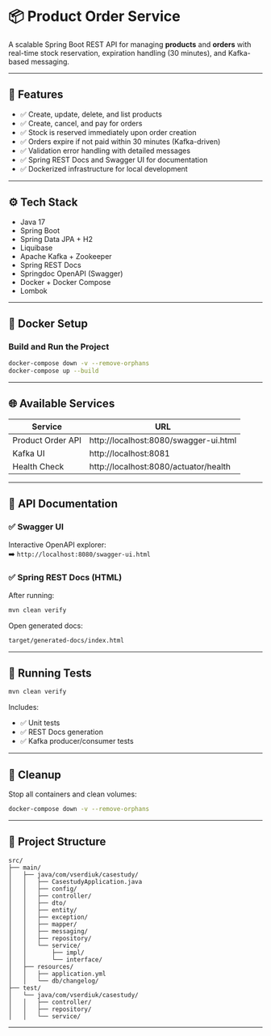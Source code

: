 # 📦 Product Order Service

A scalable Spring Boot REST API for managing **products** and **orders** with real-time stock reservation, expiration handling (30 minutes), and Kafka-based messaging.

---

## 🚀 Features

- ✅ Create, update, delete, and list products
- ✅ Create, cancel, and pay for orders
- ✅ Stock is reserved immediately upon order creation
- ✅ Orders expire if not paid within 30 minutes (Kafka-driven)
- ✅ Validation error handling with detailed messages
- ✅ Spring REST Docs and Swagger UI for documentation
- ✅ Dockerized infrastructure for local development

---

## ⚙️ Tech Stack

- Java 17
- Spring Boot
- Spring Data JPA + H2
- Liquibase
- Apache Kafka + Zookeeper
- Spring REST Docs
- Springdoc OpenAPI (Swagger)
- Docker + Docker Compose
- Lombok

---

## 🐳 Docker Setup

### Build and Run the Project

```bash
docker-compose down -v --remove-orphans
docker-compose up --build
```

---

## 🌐 Available Services

| Service              | URL                                 |
|----------------------|--------------------------------------|
| Product Order API    | http://localhost:8080/swagger-ui.html |
| Kafka UI             | http://localhost:8081               |
| Health Check         | http://localhost:8080/actuator/health |

---

## 📖 API Documentation

### ✅ Swagger UI

Interactive OpenAPI explorer:  
➡️ `http://localhost:8080/swagger-ui.html`

### ✅ Spring REST Docs (HTML)

After running:

```bash
mvn clean verify
```

Open generated docs:

```bash
target/generated-docs/index.html
```

---

## 🧪 Running Tests

```bash
mvn clean verify
```

Includes:
- ✅ Unit tests
- ✅ REST Docs generation
- ✅ Kafka producer/consumer tests

---

## 🧼 Cleanup

Stop all containers and clean volumes:

```bash
docker-compose down -v --remove-orphans
```

---

## 📂 Project Structure

```
src/
├── main/
│   ├── java/com/vserdiuk/casestudy/
│   │   ├── CasestudyApplication.java
│   │   ├── config/
│   │   ├── controller/
│   │   ├── dto/
│   │   ├── entity/
│   │   ├── exception/
│   │   ├── mapper/
│   │   ├── messaging/
│   │   ├── repository/
│   │   └── service/
│   │       ├── impl/
│   │       └── interface/
│   ├── resources/
│   │   ├── application.yml
│   │   └── db/changelog/
├── test/
│   └── java/com/vserdiuk/casestudy/
│   │   ├── controller/
│   │   ├── repository/
│   │   └── service/

```

---

